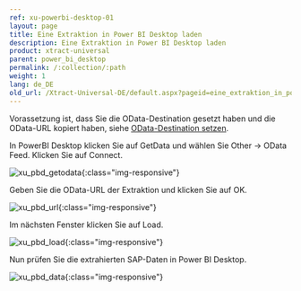 ```yaml
---
ref: xu-powerbi-desktop-01
layout: page
title: Eine Extraktion in Power BI Desktop laden
description: Eine Extraktion in Power BI Desktop laden
product: xtract-universal
parent: power_bi_desktop
permalink: /:collection/:path
weight: 1
lang: de_DE
old_url: /Xtract-Universal-DE/default.aspx?pageid=eine_extraktion_in_power_bi_desktop_laden
---
```


Vorassetzung ist, dass Sie die OData-Destination gesetzt haben und die OData-URL kopiert haben, siehe [OData-Destination setzen](../odata-atom/odata_destination_setzen). 

In PowerBI Desktop klicken Sie auf GetData und wählen Sie Other -> OData Feed. Klicken Sie auf Connect. 

![xu_pbd_getodata](/img/content/xu_pbd_getodata.png){:class="img-responsive"}

Geben Sie die OData-URL der Extraktion und klicken Sie auf OK. 

![xu_pbd_url](/img/content/xu_pbd_url.png){:class="img-responsive"}

Im nächsten Fenster klicken Sie auf Load.

![xu_pbd_load](/img/content/xu_pbd_load.png){:class="img-responsive"}

Nun prüfen Sie die extrahierten SAP-Daten in Power BI Desktop. 

![xu_pbd_data](/img/content/xu_pbd_data.png){:class="img-responsive"}
